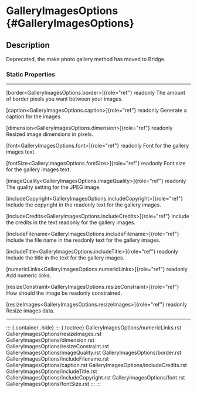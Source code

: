 GalleryImagesOptions {#GalleryImagesOptions}
====================

Description
-----------

Deprecated, the make photo gallery method has moved to Bridge.

### Static Properties

  ------------------------------------------------------------------------- -------------------------------
  [border\<GalleryImagesOptions.border\>]{role="ref"} readonly              The amount of border pixels you
                                                                            want between your images.

  [caption\<GalleryImagesOptions.caption\>]{role="ref"} readonly            Generate a caption for the
                                                                            images.

  [dimension\<GalleryImagesOptions.dimension\>]{role="ref"} readonly        Resized image dimensions in
                                                                            pixels.

  [font\<GalleryImagesOptions.font\>]{role="ref"} readonly                  Font for the gallery images
                                                                            text.

  [fontSize\<GalleryImagesOptions.fontSize\>]{role="ref"} readonly          Font size for the gallery
                                                                            images text.

  [imageQuality\<GalleryImagesOptions.imageQuality\>]{role="ref"} readonly  The quality setting for the
                                                                            JPEG image.

  [includeCopyright\<GalleryImagesOptions.includeCopyright\>]{role="ref"}   Include the copyright in the
  readonly                                                                  text for the gallery images.

  [includeCredits\<GalleryImagesOptions.includeCredits\>]{role="ref"}       Include the credits in the text
  readonly                                                                  for the gallery images.

  [includeFilename\<GalleryImagesOptions.includeFilename\>]{role="ref"}     Include the file name in the
  readonly                                                                  text for the gallery images.

  [includeTitle\<GalleryImagesOptions.includeTitle\>]{role="ref"} readonly  Include the title in the text
                                                                            for the gallery images.

  [numericLinks\<GalleryImagesOptions.numericLinks\>]{role="ref"} readonly  Add numeric links.

  [resizeConstraint\<GalleryImagesOptions.resizeConstraint\>]{role="ref"}   How should the image be
  readonly                                                                  constrained.

  [resizeImages\<GalleryImagesOptions.resizeImages\>]{role="ref"} readonly  Resize images data.
  ------------------------------------------------------------------------- -------------------------------

::: {.container .hide}
::: {.toctree}
GalleryImagesOptions/numericLinks.rst
GalleryImagesOptions/resizeImages.rst GalleryImagesOptions/dimension.rst
GalleryImagesOptions/resizeConstraint.rst
GalleryImagesOptions/imageQuality.rst GalleryImagesOptions/border.rst
GalleryImagesOptions/includeFilename.rst
GalleryImagesOptions/caption.rst GalleryImagesOptions/includeCredits.rst
GalleryImagesOptions/includeTitle.rst
GalleryImagesOptions/includeCopyright.rst GalleryImagesOptions/font.rst
GalleryImagesOptions/fontSize.rst
:::
:::
